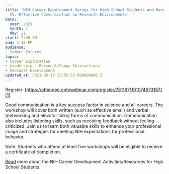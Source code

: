 ```yaml
---
title: 'NIH Career Development Series for High School Students and Recent Graduates:
  IV. Effective Communication in Research Environments'
date:
  year: 2021
  month: 7
  day: 21
start: 2:00 PM
end: 3:30 PM
audience:
- Summer Interns
topic:
- Career Exploration
- Leadership - Personal/Group Interactions
- Personal Development
updated_at: 2021-05-13 22:55:53.000000000 Z
---
```

Register: [https://attendee.gotowebinar.com/register/7811871101074673167][1]

Good communication is a key success factor in science and all careers.
The workshop will cover both written (such as effective email) and
verbal (networking and elevator talks) forms of communication.
Communication also includes listening skills, such as receiving feedback
without feeling criticized. Join us to learn both valuable skills to
enhance your professional image and strategies for meeting NIH
expectations for professional behavior.

Note: Students who attend at least five workshops will be eligible to
receive a certificate of completion.

[Read][2] more about the NIH Career Development Activities/Resources for
High School Students.



[1]: https://attendee.gotowebinar.com/register/7811871101074673167
[2]: https://www.training.nih.gov/nih_career_development_activities/resources_for_high_school_students

